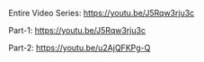 Entire Video Series:
https://youtu.be/J5Rqw3rju3c

Part-1:
https://youtu.be/J5Rqw3rju3c

Part-2:
https://youtu.be/u2AjQFKPg-Q
